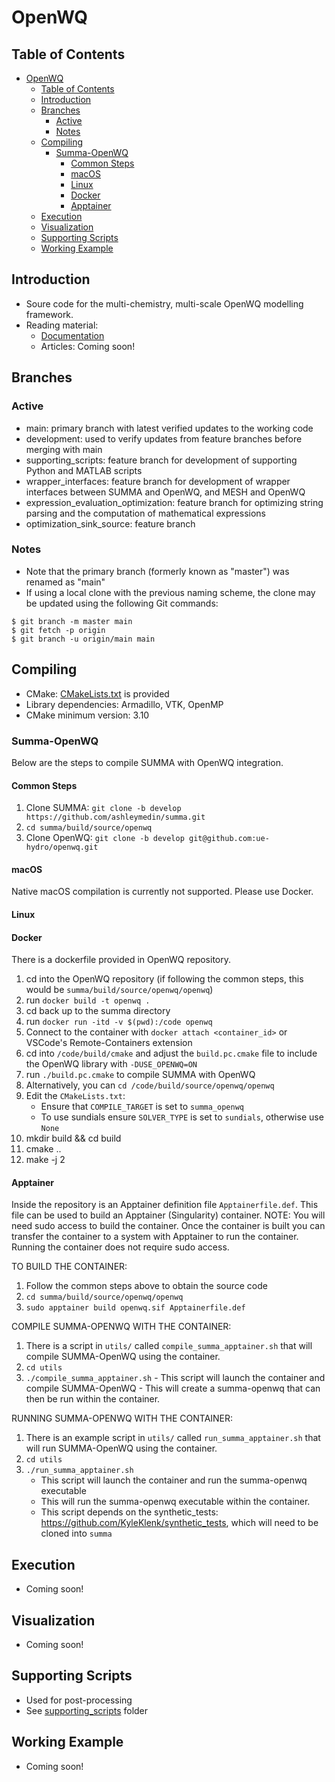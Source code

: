 # OpenWQ 
## Table of Contents
- [OpenWQ](#openwq)
	- [Table of Contents](#table-of-contents)
	- [Introduction](#introduction)
	- [Branches](#branches)
		- [Active](#active)
		- [Notes](#notes)
	- [Compiling](#compiling)
		- [Summa-OpenWQ](#summa-openwq)
			- [Common Steps](#common-steps)
			- [macOS](#macos)
			- [Linux](#linux)
			- [Docker](#docker)
			- [Apptainer](#apptainer)
	- [Execution](#execution)
	- [Visualization](#visualization)
	- [Supporting Scripts](#supporting-scripts)
	- [Working Example](#working-example)

## Introduction
* Soure code for the multi-chemistry, multi-scale OpenWQ modelling framework.
* Reading material:
	* [Documentation](https://openwq.readthedocs.io)
	* Articles: Coming soon!
<!-- Sample syntax from FLUXOS README
	* Theoretical background (original FLUXOS):
		* [EMS paper](https://www.sciencedirect.com/science/article/pii/S1364815216306193?via%3Dihub)
		* [PhD thesis](https://scholarbank.nus.edu.sg/handle/10635/124183)
	* Applications (original FLUXOS):
		* [STC paper](https://www.sciencedirect.com/science/article/pii/S0169772216300948?via%3Dihub)
		* [JCH paper](https://www.sciencedirect.com/science/article/pii/S0169772216300948?via%3Dihub)
		* [JAWRA](https://onlinelibrary.wiley.com/doi/full/10.1111/1752-1688.12316)
	* FLUXOS-OVERLAND
		* [Poster](https://www.researchgate.net/publication/333324452_Hydrodynamic_modelling_of_snowmelt_flooding_events_and_nutrient_transport_in_the_Canadian_Prairies_using_the_FLUXOS_model?channel=doi&linkId=5ce70f0a458515712ebda98b&showFulltext=true)
-->

## Branches
### Active
* main: primary branch with latest verified updates to the working code 
* development: used to verify updates from feature branches before merging with main
* supporting_scripts: feature branch for development of supporting Python and MATLAB scripts
* wrapper_interfaces: feature branch for development of wrapper interfaces between SUMMA and OpenWQ, and MESH and OpenWQ
* expression_evaluation_optimization: feature branch for optimizing string parsing and the computation of mathematical expressions
* optimization_sink_source: feature branch

### Notes
* Note that the primary branch (formerly known as "master") was renamed as "main"
* If using a local clone with the previous naming scheme, the clone may be updated using the following Git commands:
```
$ git branch -m master main
$ git fetch -p origin
$ git branch -u origin/main main
```

## Compiling
* CMake: [CMakeLists.txt](CMakeLists.txt) is provided
* Library dependencies: Armadillo, VTK, OpenMP 
* CMake minimum version: 3.10

### Summa-OpenWQ
Below are the steps to compile SUMMA with OpenWQ integration.

#### Common Steps
 1. Clone SUMMA: `git clone -b develop https://github.com/ashleymedin/summa.git`
 2. `cd summa/build/source/openwq`
 3. Clone OpenWQ: `git clone -b develop git@github.com:ue-hydro/openwq.git`
   
#### macOS
Native macOS compilation is currently not supported. Please use Docker.

#### Linux

#### Docker
There is a dockerfile provided in OpenWQ repository. 
 1. cd into the OpenWQ repository (if following the common steps, this would be `summa/build/source/openwq/openwq`)
 2. run `docker build -t openwq .`
 3. cd back up to the summa directory
 4. run `docker run -itd -v $(pwd):/code openwq`
 5. Connect to the container with `docker attach <container_id>` or VSCode's Remote-Containers extension
 6. cd into `/code/build/cmake` and adjust the `build.pc.cmake` file to include the OpenWQ library with `-DUSE_OPENWQ=ON`
 7. run `./build.pc.cmake` to compile SUMMA with OpenWQ
 8. Alternatively, you can `cd /code/build/source/openwq/openwq`
 9. Edit the `CMakeLists.txt`:
    - Ensure that `COMPILE_TARGET` is set to `summa_openwq`
    - To use sundials ensure `SOLVER_TYPE` is set to `sundials`, otherwise use `None`
 10. mkdir build && cd build
 11. cmake ..
 12. make -j 2

#### Apptainer
Inside the repository is an Apptainer definition file `Apptainerfile.def`. This file can be used to build an Apptainer (Singularity) container. NOTE: You will need sudo access to build the container. Once the container is built you can transfer the container to a system with Apptainer to run the container. Running the container does not require sudo access.

TO BUILD THE CONTAINER:
 1. Follow the common steps above to obtain the source code
 2. `cd summa/build/source/openwq/openwq`
 3. `sudo apptainer build openwq.sif Apptainerfile.def`

COMPILE SUMMA-OPENWQ WITH THE CONTAINER:
 1. There is a script in `utils/` called `compile_summa_apptainer.sh` that will compile SUMMA-OpenWQ using the container.
 2. `cd utils`
 3. `./compile_summa_apptainer.sh`
		- This script will launch the container and compile SUMMA-OpenWQ
		- This will create a summa-openwq that can then be run within the container.

RUNNING SUMMA-OPENWQ WITH THE CONTAINER:
 1. There is an example script in `utils/` called `run_summa_apptainer.sh` that will run SUMMA-OpenWQ using the container.
 2. `cd utils`
 3. `./run_summa_apptainer.sh`
	  - This script will launch the container and run the summa-openwq executable
	  - This will run the summa-openwq executable within the container.
	  - This script depends on the synthetic_tests: https://github.com/KyleKlenk/synthetic_tests, which will need to be cloned into `summa`
 

## Execution
* Coming soon!
<!--
* Create a folder with name "Results" inside the working directory where the input files and executable are located
* input files (see example in Working_example folder)
	* primary input file: e.g., modset
	* DEM file (Esri ASCII-format raster with headers removed ->  this will be fixed soon)
	* DEM of the basin (sub-set of the main DEM file for FLUXOS to know where the boundaries of the basin are)
	* Snowmelt timeseries (time,mm/day)
* to execute: ./fluxos_cpp "argument_1" (where "argument_1" is the primary input file)
-->

## Visualization
* Coming soon!
<!--
* Output stored in "Results" folder may be visualized using [VisIt](https://wci.llnl.gov/simulation/computer-codes/visit/):  
[![alt text](https://wci.llnl.gov/sites/wci/files/visit-home.jpg "VisIt")](https://wci.llnl.gov/simulation/computer-codes/visit/)
-->

## Supporting Scripts
* Used for post-processing
* See [supporting_scripts](supporting_scripts) folder

## Working Example
* Coming soon!
<!--
* See ["Working_example"](Working_example) folder
* Updates coming soon!
-->
